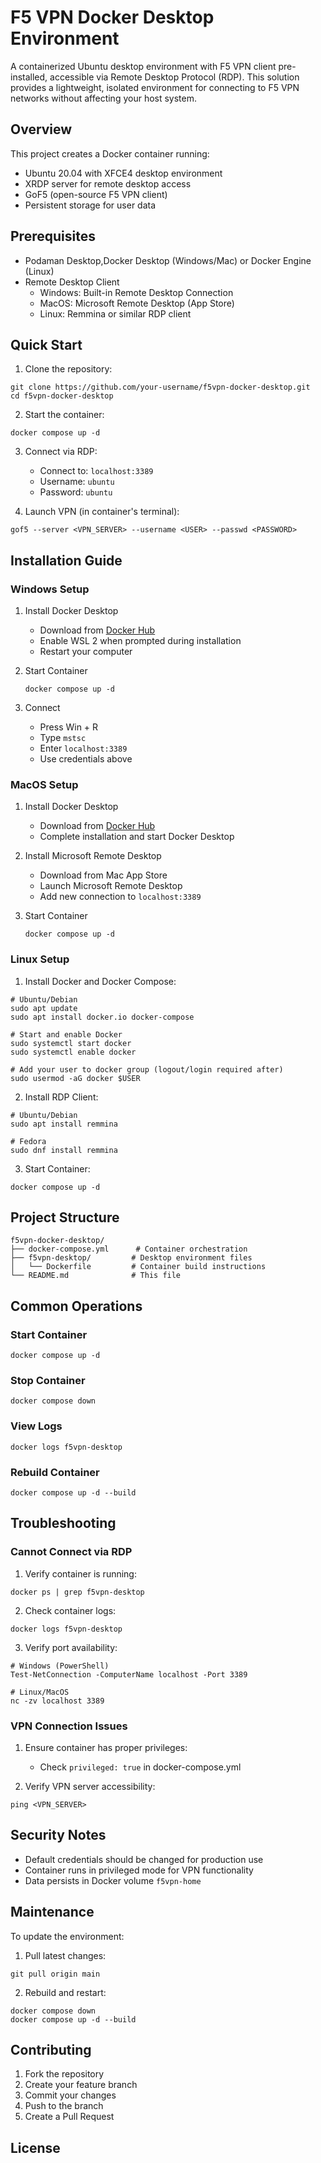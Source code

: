 # F5 VPN Docker Desktop Environment

A containerized Ubuntu desktop environment with F5 VPN client pre-installed, accessible via Remote Desktop Protocol (RDP). This solution provides a lightweight, isolated environment for connecting to F5 VPN networks without affecting your host system.

## Overview

This project creates a Docker container running:
- Ubuntu 20.04 with XFCE4 desktop environment
- XRDP server for remote desktop access
- GoF5 (open-source F5 VPN client)
- Persistent storage for user data

## Prerequisites

- Podaman Desktop,Docker Desktop (Windows/Mac) or Docker Engine (Linux)
- Remote Desktop Client
  - Windows: Built-in Remote Desktop Connection
  - MacOS: Microsoft Remote Desktop (App Store)
  - Linux: Remmina or similar RDP client

## Quick Start

1. Clone the repository:
```
git clone https://github.com/your-username/f5vpn-docker-desktop.git
cd f5vpn-docker-desktop
```

2. Start the container:
```
docker compose up -d
```

3. Connect via RDP:
   - Connect to: `localhost:3389`
   - Username: `ubuntu`
   - Password: `ubuntu`

4. Launch VPN (in container's terminal):
```
gof5 --server <VPN_SERVER> --username <USER> --passwd <PASSWORD>
```

## Installation Guide

### Windows Setup

1. Install Docker Desktop
   - Download from [Docker Hub](https://hub.docker.com/editions/community/docker-ce-desktop-windows)
   - Enable WSL 2 when prompted during installation
   - Restart your computer

2. Start Container
   ```
   docker compose up -d
   ```

3. Connect
   - Press Win + R
   - Type `mstsc`
   - Enter `localhost:3389`
   - Use credentials above

### MacOS Setup

1. Install Docker Desktop
   - Download from [Docker Hub](https://hub.docker.com/editions/community/docker-ce-desktop-mac)
   - Complete installation and start Docker Desktop

2. Install Microsoft Remote Desktop
   - Download from Mac App Store
   - Launch Microsoft Remote Desktop
   - Add new connection to `localhost:3389`

3. Start Container
   ```
   docker compose up -d
   ```

### Linux Setup

1. Install Docker and Docker Compose:
```
# Ubuntu/Debian
sudo apt update
sudo apt install docker.io docker-compose

# Start and enable Docker
sudo systemctl start docker
sudo systemctl enable docker

# Add your user to docker group (logout/login required after)
sudo usermod -aG docker $USER
```

2. Install RDP Client:
```
# Ubuntu/Debian
sudo apt install remmina

# Fedora
sudo dnf install remmina
```

3. Start Container:
```
docker compose up -d
```

## Project Structure
```
f5vpn-docker-desktop/
├── docker-compose.yml      # Container orchestration
├── f5vpn-desktop/         # Desktop environment files
│   └── Dockerfile         # Container build instructions
└── README.md              # This file
```

## Common Operations

### Start Container
```
docker compose up -d
```

### Stop Container
```
docker compose down
```

### View Logs
```
docker logs f5vpn-desktop
```

### Rebuild Container
```
docker compose up -d --build
```

## Troubleshooting

### Cannot Connect via RDP
1. Verify container is running:
```
docker ps | grep f5vpn-desktop
```

2. Check container logs:
```
docker logs f5vpn-desktop
```

3. Verify port availability:
```
# Windows (PowerShell)
Test-NetConnection -ComputerName localhost -Port 3389

# Linux/MacOS
nc -zv localhost 3389
```

### VPN Connection Issues
1. Ensure container has proper privileges:
   - Check `privileged: true` in docker-compose.yml

2. Verify VPN server accessibility:
```
ping <VPN_SERVER>
```

## Security Notes

- Default credentials should be changed for production use
- Container runs in privileged mode for VPN functionality
- Data persists in Docker volume `f5vpn-home`

## Maintenance

To update the environment:
1. Pull latest changes:
```
git pull origin main
```

2. Rebuild and restart:
```
docker compose down
docker compose up -d --build
```

## Contributing

1. Fork the repository
2. Create your feature branch
3. Commit your changes
4. Push to the branch
5. Create a Pull Request

## License
